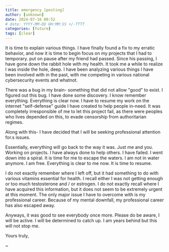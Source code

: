 ```yaml
---
title: emergency [posting]
author: [unknown]
date: 2024-07-16 00:52
# date: YYYY-MM-DD HH:MM:SS +/-TTTT
categories: [future]
tags: [clear]
---
```


It is time to explain various things. I have finally found a fix to my erratic behavior, and now it is time to begin focus on my projects that I had to temporary. put on pause after my friend had passed. Since his passing, I have gone down the rabbit hole with my health. It took me a while to realize I was inside the hole, deep. I have been analyzing various things I have been involved with in the past, with me competing in various national cybersecurity events and whatnot.

There was a bug in my brain- something that did not allow "good" to exist. I figured out this bug. I have done some discovery. I know remember everything. Everything is clear now. I have to resume my work on the internet "self-defense" guide I have created to help people in-need. It was completely irresponsible of me to let this project fail, as there were peoples who lives depended on this, to evade censorship from authoritarian regimes.

Along with this- I have decided that I will be seeking professional attention for.s issues.

Essentially, everything will go back to the way it was. Just me and you. Working on projects. I have always done to help others. I have failed. I went down into a spiral. It is time for me to escape the waters. I am not in water anymore. I am free. Everything is clear to me now. It is time to resume.

I do not exactly remember where I left off, but it had something to do with various vitamins essential for health. I recall either I was not getting enough or too much testosterone and / or estrogen. I do not exactly recall where I have acquired this information, but it does not seem to be extremely urgent at this moment. The only major issue I have to overcome with is my professional career. Because of my mental downfall, my professional career has also escaped away.

Anyways, it was good to see everybody once more. Please do be aware, I will be active. I will be determined to catch up. I am years behind but this will not stop me.

Yours truly,

~ 